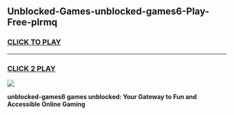 
## Unblocked-Games-unblocked-games6-Play-Free-plrmq
<h3>
<a href="https://premium76.site?title=unblocked-games6&ref=18A1">CLICK TO PLAY</a></h3>
<hr>

<h3>
<a href="https://premium76.site?title=unblocked-games6&ref=18A1">CLICK 2 PLAY</a>
  
</h3>

<a href="https://premium76.site?title=unblocked-games6&ref=18A1"><img src="https://clearcache.store/games.png"></a>


**unblocked-games6 games unblocked: Your Gateway to Fun and Accessible Online Gaming**
